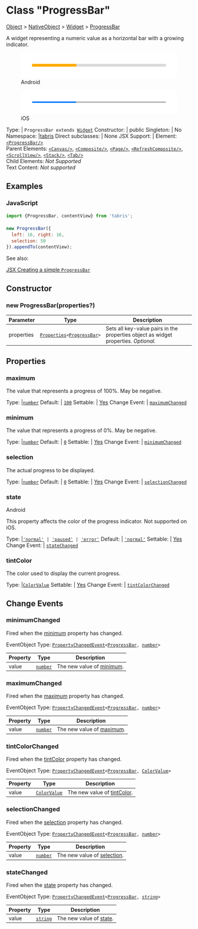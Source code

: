 ---
---
# Class "ProgressBar"

<a href="https://developer.mozilla.org/en-US/docs/Web/JavaScript/Reference/Global_Objects/Object" title="View &quot;Object&quot; on MDN">Object</a> > <a href="NativeObject.html" title="NativeObject Class Reference">NativeObject</a> > <a href="Widget.html" title="Widget Class Reference">Widget</a> > <a href="#" >ProgressBar</a>

A widget representing a numeric value as a horizontal bar with a growing indicator.


<div class="tabris-image"><figure><div><img srcset="img/android/ProgressBar.png 2x" src="img/android/ProgressBar.png" alt="ProgressBar on Android"/></div><figcaption>Android</figcaption></figure><figure><div><img srcset="img/ios/ProgressBar.png 2x" src="img/ios/ProgressBar.png" alt="ProgressBar on iOS"/></div><figcaption>iOS</figcaption></figure></div>

Type: | <code style="white-space: nowrap">ProgressBar extends <a href="Widget.html" title="Widget Class Reference">Widget</a></code>
Constructor: | public
Singleton: | No
Namespace: |<a href="../modules.html#startup" >tabris</a>
Direct subclasses: | None
JSX Support: | Element: <code style="white-space: nowrap"><a href="ProgressBar.html" title="ProgressBar Class Reference">&lt;ProgressBar/&gt;</a></code><br/>Parent Elements: <code style="white-space: nowrap"><a href="Canvas.html" title="Canvas Class Reference">&lt;Canvas/&gt;</a></code>, <code style="white-space: nowrap"><a href="Composite.html" title="Composite Class Reference">&lt;Composite/&gt;</a></code>, <code style="white-space: nowrap"><a href="Page.html" title="Page Class Reference">&lt;Page/&gt;</a></code>, <code style="white-space: nowrap"><a href="RefreshComposite.html" title="RefreshComposite Class Reference">&lt;RefreshComposite/&gt;</a></code>, <code style="white-space: nowrap"><a href="ScrollView.html" title="ScrollView Class Reference">&lt;ScrollView/&gt;</a></code>, <code style="white-space: nowrap"><a href="Stack.html" title="Stack Class Reference">&lt;Stack/&gt;</a></code>, <code style="white-space: nowrap"><a href="Tab.html" title="Tab Class Reference">&lt;Tab/&gt;</a></code><br/>Child Elements: *Not Supported*<br/>Text Content: *Not supported*

## Examples
### JavaScript


```js
import {ProgressBar, contentView} from 'tabris';

new ProgressBar({
  left: 16, right: 16,
  selection: 50
}).appendTo(contentView);
```


See also:
  
[<span class='language jsx'>JSX</span> Creating a simple `ProgressBar`](https://playground.tabris.com/?gitref=vundefined&snippet=progressbar.jsx)

## Constructor

### new ProgressBar(properties?)

Parameter|Type|Description
-|-|-
properties | <code style="white-space: nowrap"><a href="../types.html#propertieswidget" title="Properties&lt;Widget&gt;">Properties</a>&lt;<a href="#" >ProgressBar</a>&gt;</code> | Sets all key-value pairs in the properties object as widget properties. *Optional.*

## Properties

### maximum


The value that represents a progress of 100%. May be negative.

Type: |<code style="white-space: nowrap"><a href="https://developer.mozilla.org/en-US/docs/Web/JavaScript/Data_structures#Number_type" title="View &quot;number&quot; on MDN">number</a></code>
Default: | <code style="white-space: nowrap"><a href="https://developer.mozilla.org/en-US/docs/Web/JavaScript/Data_structures#String_type" title="View &quot;string&quot; on MDN">100</a></code>
Settable: | <a href="../widget-basics.html#widget-properties" >Yes</a>
Change Event: | [`maximumChanged`](#maximumchanged)




### minimum


The value that represents a progress of 0%. May be negative.

Type: |<code style="white-space: nowrap"><a href="https://developer.mozilla.org/en-US/docs/Web/JavaScript/Data_structures#Number_type" title="View &quot;number&quot; on MDN">number</a></code>
Default: | <code style="white-space: nowrap"><a href="https://developer.mozilla.org/en-US/docs/Web/JavaScript/Data_structures#String_type" title="View &quot;string&quot; on MDN">0</a></code>
Settable: | <a href="../widget-basics.html#widget-properties" >Yes</a>
Change Event: | [`minimumChanged`](#minimumchanged)




### selection


The actual progress to be displayed.

Type: |<code style="white-space: nowrap"><a href="https://developer.mozilla.org/en-US/docs/Web/JavaScript/Data_structures#Number_type" title="View &quot;number&quot; on MDN">number</a></code>
Default: | <code style="white-space: nowrap"><a href="https://developer.mozilla.org/en-US/docs/Web/JavaScript/Data_structures#String_type" title="View &quot;string&quot; on MDN">0</a></code>
Settable: | <a href="../widget-basics.html#widget-properties" >Yes</a>
Change Event: | [`selectionChanged`](#selectionchanged)




### state
<p class="platforms"><span class='android-tag' title='supported on Android'>Android</span></p>

This property affects the color of the progress indicator. Not supported on iOS.

Type: |<code style="white-space: nowrap"><a href="https://developer.mozilla.org/en-US/docs/Web/JavaScript/Data_structures#String_type" title="View &quot;string&quot; on MDN">'normal'</a> &#124; <a href="https://developer.mozilla.org/en-US/docs/Web/JavaScript/Data_structures#String_type" title="View &quot;string&quot; on MDN">'paused'</a> &#124; <a href="https://developer.mozilla.org/en-US/docs/Web/JavaScript/Data_structures#String_type" title="View &quot;string&quot; on MDN">'error'</a></code>
Default: | <code style="white-space: nowrap"><a href="https://developer.mozilla.org/en-US/docs/Web/JavaScript/Data_structures#String_type" title="View &quot;string&quot; on MDN">'normal'</a></code>
Settable: | <a href="../widget-basics.html#widget-properties" >Yes</a>
Change Event: | [`stateChanged`](#statechanged)




### tintColor


The color used to display the current progress.

Type: |<code style="white-space: nowrap"><a href="../types.html#colorvalue" title="ColorValue Type Reference">ColorValue</a></code>
Settable: | <a href="../widget-basics.html#widget-properties" >Yes</a>
Change Event: | [`tintColorChanged`](#tintcolorchanged)





## Change Events

### minimumChanged

Fired when the [minimum](#minimum) property has changed.

EventObject Type: <code style="white-space: nowrap"><a href="../types.html#propertychangedeventtargettype-valuetype" title="PropertyChangedEvent&lt;TargetType, ValueType&gt;">PropertyChangedEvent</a>&lt;<a href="#" >ProgressBar</a>, <a href="https://developer.mozilla.org/en-US/docs/Web/JavaScript/Data_structures#Number_type" title="View &quot;number&quot; on MDN">number</a>&gt;</code>

Property|Type|Description
-|-|-
value | <code style="white-space: nowrap"><a href="https://developer.mozilla.org/en-US/docs/Web/JavaScript/Data_structures#Number_type" title="View &quot;number&quot; on MDN">number</a></code> | The new value of [minimum](#minimum).

### maximumChanged

Fired when the [maximum](#maximum) property has changed.

EventObject Type: <code style="white-space: nowrap"><a href="../types.html#propertychangedeventtargettype-valuetype" title="PropertyChangedEvent&lt;TargetType, ValueType&gt;">PropertyChangedEvent</a>&lt;<a href="#" >ProgressBar</a>, <a href="https://developer.mozilla.org/en-US/docs/Web/JavaScript/Data_structures#Number_type" title="View &quot;number&quot; on MDN">number</a>&gt;</code>

Property|Type|Description
-|-|-
value | <code style="white-space: nowrap"><a href="https://developer.mozilla.org/en-US/docs/Web/JavaScript/Data_structures#Number_type" title="View &quot;number&quot; on MDN">number</a></code> | The new value of [maximum](#maximum).

### tintColorChanged

Fired when the [tintColor](#tintcolor) property has changed.

EventObject Type: <code style="white-space: nowrap"><a href="../types.html#propertychangedeventtargettype-valuetype" title="PropertyChangedEvent&lt;TargetType, ValueType&gt;">PropertyChangedEvent</a>&lt;<a href="#" >ProgressBar</a>, <a href="../types.html#colorvalue" title="ColorValue Type Reference">ColorValue</a>&gt;</code>

Property|Type|Description
-|-|-
value | <code style="white-space: nowrap"><a href="../types.html#colorvalue" title="ColorValue Type Reference">ColorValue</a></code> | The new value of [tintColor](#tintcolor).

### selectionChanged

Fired when the [selection](#selection) property has changed.

EventObject Type: <code style="white-space: nowrap"><a href="../types.html#propertychangedeventtargettype-valuetype" title="PropertyChangedEvent&lt;TargetType, ValueType&gt;">PropertyChangedEvent</a>&lt;<a href="#" >ProgressBar</a>, <a href="https://developer.mozilla.org/en-US/docs/Web/JavaScript/Data_structures#Number_type" title="View &quot;number&quot; on MDN">number</a>&gt;</code>

Property|Type|Description
-|-|-
value | <code style="white-space: nowrap"><a href="https://developer.mozilla.org/en-US/docs/Web/JavaScript/Data_structures#Number_type" title="View &quot;number&quot; on MDN">number</a></code> | The new value of [selection](#selection).

### stateChanged

Fired when the [state](#state) property has changed.

EventObject Type: <code style="white-space: nowrap"><a href="../types.html#propertychangedeventtargettype-valuetype" title="PropertyChangedEvent&lt;TargetType, ValueType&gt;">PropertyChangedEvent</a>&lt;<a href="#" >ProgressBar</a>, <a href="https://developer.mozilla.org/en-US/docs/Web/JavaScript/Data_structures#String_type" title="View &quot;string&quot; on MDN">string</a>&gt;</code>

Property|Type|Description
-|-|-
value | <code style="white-space: nowrap"><a href="https://developer.mozilla.org/en-US/docs/Web/JavaScript/Data_structures#String_type" title="View &quot;string&quot; on MDN">string</a></code> | The new value of [state](#state).

